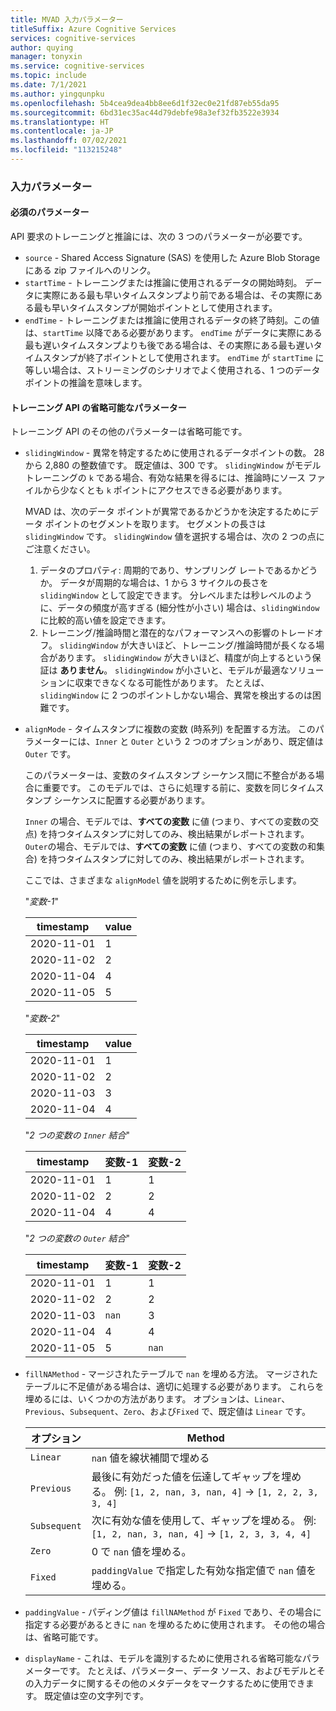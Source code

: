 ```yaml
---
title: MVAD 入力パラメーター
titleSuffix: Azure Cognitive Services
services: cognitive-services
author: quying
manager: tonyxin
ms.service: cognitive-services
ms.topic: include
ms.date: 7/1/2021
ms.author: yingqunpku
ms.openlocfilehash: 5b4cea9dea4bb8ee6d1f32ec0e21fd87eb55da95
ms.sourcegitcommit: 6bd31ec35ac44d79debfe98a3ef32fb3522e3934
ms.translationtype: HT
ms.contentlocale: ja-JP
ms.lasthandoff: 07/02/2021
ms.locfileid: "113215248"
---
```

### <a name="input-parameters"></a>入力パラメーター

#### <a name="required-parameters"></a>必須のパラメーター

API 要求のトレーニングと推論には、次の 3 つのパラメーターが必要です。

* `source` - Shared Access Signature (SAS) を使用した Azure Blob Storage にある zip ファイルへのリンク。
* `startTime` - トレーニングまたは推論に使用されるデータの開始時刻。 データに実際にある最も早いタイムスタンプより前である場合は、その実際にある最も早いタイムスタンプが開始ポイントとして使用されます。
* `endTime` - トレーニングまたは推論に使用されるデータの終了時刻。この値は、`startTime` 以降である必要があります。 `endTime` がデータに実際にある最も遅いタイムスタンプよりも後である場合は、その実際にある最も遅いタイムスタンプが終了ポイントとして使用されます。 `endTime` が `startTime` に等しい場合は、ストリーミングのシナリオでよく使用される、1 つのデータ ポイントの推論を意味します。

#### <a name="optional-parameters-for-training-api"></a>トレーニング API の省略可能なパラメーター

トレーニング API のその他のパラメーターは省略可能です。

* `slidingWindow` - 異常を特定するために使用されるデータポイントの数。 28 から 2,880 の整数値です。 既定値は、300 です。 `slidingWindow` がモデル トレーニングの `k` である場合、有効な結果を得るには、推論時にソース ファイルから少なくとも `k` ポイントにアクセスできる必要があります。

    MVAD は、次のデータ ポイントが異常であるかどうかを決定するためにデータ ポイントのセグメントを取ります。 セグメントの長さは `slidingWindow` です。
    `slidingWindow` 値を選択する場合は、次の 2 つの点にご注意ください。
    1. データのプロパティ: 周期的であり、サンプリング レートであるかどうか。 データが周期的な場合は、1 から 3 サイクルの長さを `slidingWindow` として設定できます。 分レベルまたは秒レベルのように、データの頻度が高すぎる (細分性が小さい) 場合は、`slidingWindow` に比較的高い値を設定できます。
    1. トレーニング/推論時間と潜在的なパフォーマンスへの影響のトレードオフ。 `slidingWindow` が大きいほど、トレーニング/推論時間が長くなる場合があります。 `slidingWindow` が大きいほど、精度が向上するという保証は **ありません**。 `slidingWindow` が小さいと、モデルが最適なソリューションに収束できなくなる可能性があります。 たとえば、`slidingWindow` に 2 つのポイントしかない場合、異常を検出するのは困難です。

* `alignMode` - タイムスタンプに複数の変数 (時系列) を配置する方法。 このパラメーターには、`Inner` と `Outer` という 2 つのオプションがあり、既定値は `Outer` です。

    このパラメーターは、変数のタイムスタンプ シーケンス間に不整合がある場合に重要です。 このモデルでは、さらに処理する前に、変数を同じタイムスタンプ シーケンスに配置する必要があります。

    `Inner` の場合、モデルでは、**すべての変数** に値 (つまり、すべての変数の交点) を持つタイムスタンプに対してのみ、検出結果がレポートされます。 `Outer`の場合、モデルでは、**すべての変数** に値 (つまり、すべての変数の和集合) を持つタイムスタンプに対してのみ、検出結果がレポートされます。

    ここでは、さまざまな `alignModel` 値を説明するために例を示します。

    "*変数-1*"

    |timestamp | value|
    ----------| -----|
    |2020-11-01| 1  
    |2020-11-02| 2  
    |2020-11-04| 4  
    |2020-11-05| 5

    "*変数-2*"

    timestamp | value  
    --------- | -
    2020-11-01| 1  
    2020-11-02| 2  
    2020-11-03| 3  
    2020-11-04| 4

    "*2 つの変数の `Inner` 結合*"

    timestamp | 変数-1 | 変数-2
    ----------| - | -
    2020-11-01| 1 | 1
    2020-11-02| 2 | 2
    2020-11-04| 4 | 4

    "*2 つの変数の `Outer` 結合*"

    timestamp | 変数-1 | 変数-2
    --------- | - | -
    2020-11-01| 1 | 1
    2020-11-02| 2 | 2
    2020-11-03| `nan` | 3
    2020-11-04| 4 | 4
    2020-11-05| 5 | `nan`

* `fillNAMethod` - マージされたテーブルで `nan` を埋める方法。 マージされたテーブルに不足値がある場合は、適切に処理する必要があります。 これらを埋めるには、いくつかの方法があります。 オプションは、`Linear`、`Previous`、`Subsequent`、`Zero`、および`Fixed` で、既定値は `Linear` です。

    | オプション     | Method                                                                                           |
    | ---------- | -------------------------------------------------------------------------------------------------|
    | `Linear`     | `nan` 値を線状補間で埋める                                                           |
    | `Previous`   | 最後に有効だった値を伝達してギャップを埋める。 例: `[1, 2, nan, 3, nan, 4]` -> `[1, 2, 2, 3, 3, 4]` |
    | `Subsequent` | 次に有効な値を使用して、ギャップを埋める。 例: `[1, 2, nan, 3, nan, 4]` -> `[1, 2, 3, 3, 4, 4]`       |
    | `Zero`       | 0 で `nan` 値を埋める。                                                                           |
    | `Fixed`      | `paddingValue` で指定した有効な指定値で `nan` 値を埋める。          |

* `paddingValue` - パディング値は `fillNAMethod` が `Fixed` であり、その場合に指定する必要があるときに `nan` を埋めるために使用されます。 その他の場合は、省略可能です。

* `displayName` - これは、モデルを識別するために使用される省略可能なパラメーターです。 たとえば、パラメーター、データ ソース、およびモデルとその入力データに関するその他のメタデータをマークするために使用できます。 既定値は空の文字列です。
